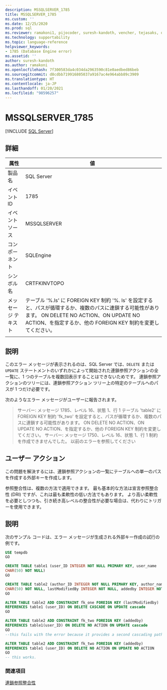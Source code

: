 ```yaml
---
description: MSSQLSERVER_1785
title: MSSQLSERVER_1785
ms.custom: ''
ms.date: 12/25/2020
ms.prod: sql
ms.reviewer: ramakoni1, pijocoder, suresh-kandoth, vencher, tejasaks, docast
ms.technology: supportability
ms.topic: language-reference
helpviewer_keywords:
- 1785 (Database Engine error)
ms.assetid: ''
author: suresh-kandoth
ms.author: ramakoni
ms.openlocfilehash: 7f300583da4c034da2963590c81e0aedbed86beb
ms.sourcegitcommit: d8cdbb719916805037a9167ac4e964abb89c3909
ms.translationtype: HT
ms.contentlocale: ja-JP
ms.lasthandoff: 01/20/2021
ms.locfileid: "98596257"
---
```

# <a name="mssqlserver_1785"></a>MSSQLSERVER_1785
 [!INCLUDE [SQL Server](../../includes/applies-to-version/sqlserver.md)]

## <a name="details"></a>詳細

|属性|値|
|---|---|
|製品名|SQL Server|
|イベント ID|1785|
|イベント ソース|MSSQLSERVER|
|コンポーネント|SQLEngine|
|シンボル名|CRTFKINVTOPO|
|メッセージ テキスト|テーブル '%.ls' に FOREIGN KEY 制約 '%. ls' を設定すると、パスが循環するか、複数のパスに連鎖する可能性があります。 ON DELETE NO ACTION、ON UPDATE NO ACTION、を指定するか、他の FOREIGN KEY 制約を変更してください。|
||

## <a name="explanation"></a>説明

このエラー メッセージが表示されるのは、SQL Server では、`DELETE` または `UPDATE` ステートメントのいずれかによって開始された連鎖参照アクションの全一覧に、1 つのテーブルを複数回表示することはできないためです。 連鎖参照アクションのツリーには、連鎖参照アクション ツリー上の特定のテーブルへのパスが 1 つだけ必要です。

次のようなエラー メッセージがユーザーに報告されます。

> サーバー: メッセージ 1785、レベル 16、状態 1、行 1 テーブル 'table2' に FOREIGN KEY 制約 'fk_two' を設定すると、パスが循環するか、複数のパスに連鎖する可能性があります。 ON DELETE NO ACTION、ON UPDATE NO ACTION、を指定するか、他の FOREIGN KEY 制約を変更してください。 サーバー: メッセージ 1750、レベル 16、状態 1、行 1 制約を作成できませんでした。 以前のエラーを参照してください

## <a name="user-action"></a>ユーザー アクション

この問題を解決するには、連鎖参照アクションの一覧にテーブルへの単一のパスを作成する外部キーを作成します。

参照整合性は、複数の方法で適用できます。 最も基本的な方法は宣言参照整合性 (DRI) ですが、これは最も柔軟性の低い方法でもあります。 より高い柔軟性を必要としつつも、引き続き高レベルの整合性が必要な場合は、代わりにトリガーを使用できます。

## <a name="more-information"></a>説明

次のサンプル コードは、エラー メッセージが生成される外部キー作成の試行の例です。

```sql
USE tempdb
GO

CREATE TABLE table1 (user_ID INTEGER NOT NULL PRIMARY KEY, user_name
CHAR(50) NOT NULL)
GO

CREATE TABLE table2 (author_ID INTEGER NOT NULL PRIMARY KEY, author_name
CHAR(50) NOT NULL, lastModifiedBy INTEGER NOT NULL, addedby INTEGER NOT NULL)
GO

ALTER TABLE table2 ADD CONSTRAINT fk_one FOREIGN KEY (lastModifiedby)
REFERENCES table1 (user_ID) ON DELETE CASCADE ON UPDATE cascade
GO

ALTER TABLE table2 ADD CONSTRAINT fk_two FOREIGN KEY (addedby)
REFERENCES table1(user_ID) ON DELETE NO ACTION ON UPDATE cascade
GO
--this fails with the error because it provides a second cascading path to table2.

ALTER TABLE table2 ADD CONSTRAINT fk_two FOREIGN KEY (addedby)
REFERENCES table1 (user_ID) ON DELETE NO ACTION ON UPDATE NO ACTION
GO
-- this works.
```

### <a name="see-also"></a>関連項目

[連鎖参照整合性](../tables/primary-and-foreign-key-constraints.md#referential-integrity)